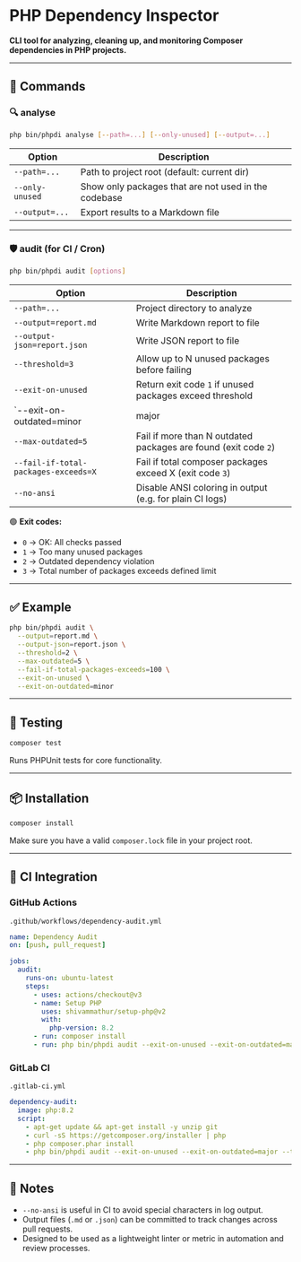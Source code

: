 # PHP Dependency Inspector

**CLI tool for analyzing, cleaning up, and monitoring Composer dependencies in PHP projects.**

---

## 🚀 Commands

### 🔍 analyse

```bash
php bin/phpdi analyse [--path=...] [--only-unused] [--output=...]
```

| Option            | Description                                                        |
|------------------|--------------------------------------------------------------------|
| `--path=...`      | Path to project root (default: current dir)                        |
| `--only-unused`   | Show only packages that are not used in the codebase               |
| `--output=...`    | Export results to a Markdown file                                  |

---

### 🛡 audit (for CI / Cron)

```bash
php bin/phpdi audit [options]
```

| Option                                | Description                                                                 |
|--------------------------------------|-----------------------------------------------------------------------------|
| `--path=...`                         | Project directory to analyze                                                |
| `--output=report.md`                | Write Markdown report to file                                               |
| `--output-json=report.json`        | Write JSON report to file                                                   |
| `--threshold=3`                     | Allow up to N unused packages before failing                                |
| `--exit-on-unused`                  | Return exit code `1` if unused packages exceed threshold                    |
| `--exit-on-outdated=minor|major|none`| Return exit code `2` if outdated dependencies violate policy                |
| `--max-outdated=5`                  | Fail if more than N outdated packages are found (exit code `2`)             |
| `--fail-if-total-packages-exceeds=X`| Fail if total composer packages exceed X (exit code `3`)                    |
| `--no-ansi`                         | Disable ANSI coloring in output (e.g. for plain CI logs)                    |

🟢 **Exit codes:**

- `0` → OK: All checks passed
- `1` → Too many unused packages
- `2` → Outdated dependency violation
- `3` → Total number of packages exceeds defined limit

---

## ✅ Example

```bash
php bin/phpdi audit \
  --output=report.md \
  --output-json=report.json \
  --threshold=2 \
  --max-outdated=5 \
  --fail-if-total-packages-exceeds=100 \
  --exit-on-unused \
  --exit-on-outdated=minor
```

---

## 🧪 Testing

```bash
composer test
```

Runs PHPUnit tests for core functionality.

---

## 📦 Installation

```bash
composer install
```

Make sure you have a valid `composer.lock` file in your project root.

---

## 🔄 CI Integration

### GitHub Actions

`.github/workflows/dependency-audit.yml`
```yaml
name: Dependency Audit
on: [push, pull_request]

jobs:
  audit:
    runs-on: ubuntu-latest
    steps:
      - uses: actions/checkout@v3
      - name: Setup PHP
        uses: shivammathur/setup-php@v2
        with:
          php-version: 8.2
      - run: composer install
      - run: php bin/phpdi audit --exit-on-unused --exit-on-outdated=major --threshold=0 --no-ansi
```

### GitLab CI

`.gitlab-ci.yml`
```yaml
dependency-audit:
  image: php:8.2
  script:
    - apt-get update && apt-get install -y unzip git
    - curl -sS https://getcomposer.org/installer | php
    - php composer.phar install
    - php bin/phpdi audit --exit-on-unused --exit-on-outdated=major --threshold=0 --no-ansi
```

---

## 🧠 Notes

- `--no-ansi` is useful in CI to avoid special characters in log output.
- Output files (`.md` or `.json`) can be committed to track changes across pull requests.
- Designed to be used as a lightweight linter or metric in automation and review processes.